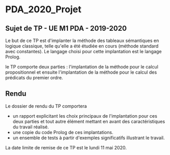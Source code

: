 # PDA_2020_Projet

## Sujet de TP - UE M1 PDA - 2019-2020

Le but de ce TP est d'implanter la méthode des tableaux sémantiques
en logique classique, telle qu'elle a été étudiée en cours (méthode
standard avec constantes). Le langage choisi pour cette implantation
est le langage Prolog.

le TP comporte deux parties : l'implantation de la méthode pour le
calcul propositionnel et ensuite l'implantation de la méthode pour le
calcul des prédicats du premier ordre.

## Rendu

Le dossier de rendu du TP comportera
- un rapport explicitant les choix principaux de l'implantation pour ces
deux parties et tout autre élément mettant en avant des caractéristiques
du travail réalisé.
- une copie du code Prolog de ces implantations.
- un ensemble de tests à partir d'exemples significatifs illustrant le
travail.

La date limite de remise de ce TP est le lundi 11 mai 2020.

